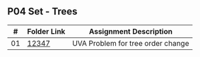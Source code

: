 ## P04 Set - Trees

| #          | Folder Link                                                                                                       | Assignment Description                         |
| :----:     | -------------------------------------------------------------------------------------------------------------     | ----------------------------------------       |
|   01       | [12347](https://github.com/DakTheProgrammer/4883-Programming-Techniques-Wilson/tree/master/Assignments/P04/12347) | UVA Problem for tree order change              |
